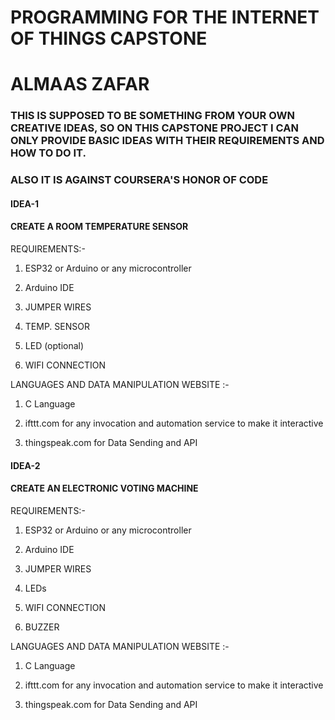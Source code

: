 # PROGRAMMING FOR THE INTERNET OF THINGS CAPSTONE 
# ALMAAS ZAFAR
 
 
 
### THIS IS SUPPOSED TO BE SOMETHING FROM YOUR OWN CREATIVE IDEAS, SO ON THIS CAPSTONE PROJECT I CAN ONLY PROVIDE BASIC IDEAS WITH THEIR REQUIREMENTS AND HOW TO DO IT.

### ALSO IT IS AGAINST COURSERA'S HONOR OF CODE

####  IDEA-1 

####  CREATE A ROOM TEMPERATURE SENSOR 

REQUIREMENTS:- 

1. ESP32 or Arduino or any microcontroller

2. Arduino IDE

3. JUMPER WIRES

4. TEMP. SENSOR 

5. LED (optional)

6. WIFI CONNECTION

LANGUAGES AND DATA MANIPULATION WEBSITE :-

1. C Language

2. ifttt.com for any invocation and automation service to make it interactive

3. thingspeak.com for Data Sending and API


#### IDEA-2

#### CREATE AN ELECTRONIC VOTING MACHINE 

REQUIREMENTS:- 

1. ESP32 or Arduino or any microcontroller

2. Arduino IDE

3. JUMPER WIRES

4. LEDs 

5. WIFI CONNECTION

6. BUZZER

LANGUAGES AND DATA MANIPULATION WEBSITE :-

1. C Language

2. ifttt.com for any invocation and automation service to make it interactive

3. thingspeak.com for Data Sending and API
